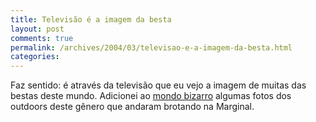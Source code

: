 ```yaml
---
title: Televisão é a imagem da besta
layout: post
comments: true
permalink: /archives/2004/03/televisao-e-a-imagem-da-besta.html
categories:
---
```

Faz sentido: é através da televisão que eu vejo a imagem de muitas das bestas deste mundo. Adicionei ao <a href="bizarro.html">mondo bizarro</a> algumas fotos dos outdoors deste gênero que andaram brotando na Marginal.